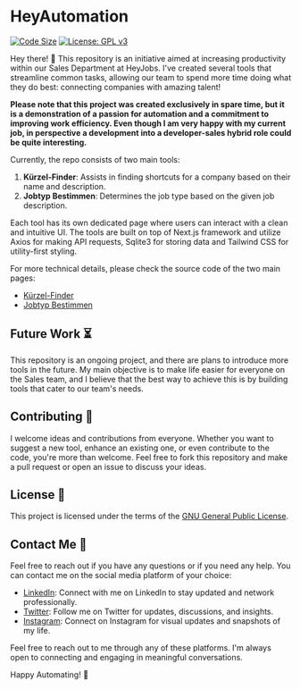 # HeyAutomation
[![Code Size](https://img.shields.io/github/languages/code-size/aliciusschroeder/hey_automation?style=flat-square)](https://github.com/aliciusschroeder/hey_automation)
[![License: GPL v3](https://img.shields.io/badge/License-GPLv3-blue.svg)](https://github.com/aliciusschroeder/hey_automation/blob/main/LICENSE)

Hey there! :wave: This repository is an initiative aimed at increasing productivity within our Sales Department at HeyJobs. I've created several tools that streamline common tasks, allowing our team to spend more time doing what they do best: connecting companies with amazing talent!

**Please note that this project was created exclusively in spare time, but it is a demonstration of a passion for automation and a commitment to improving work efficiency. Even though I am very happy with my current job, in perspective a development into a developer-sales hybrid role could be quite interesting.**

Currently, the repo consists of two main tools:

1. **Kürzel-Finder**: Assists in finding shortcuts for a company based on their name and description.
2. **Jobtyp Bestimmen**: Determines the job type based on the given job description.

Each tool has its own dedicated page where users can interact with a clean and intuitive UI. The tools are built on top of Next.js framework and utilize Axios for making API requests, Sqlite3 for storing data and Tailwind CSS for utility-first styling.

For more technical details, please check the source code of the two main pages:
- [Kürzel-Finder](./src/pages/get-category/index.tsx)
- [Jobtyp Bestimmen](./src/pages/get-job-type/index.tsx)

## Future Work :hourglass_flowing_sand:

This repository is an ongoing project, and there are plans to introduce more tools in the future. My main objective is to make life easier for everyone on the Sales team, and I believe that the best way to achieve this is by building tools that cater to our team's needs.

## Contributing :handshake:

I welcome ideas and contributions from everyone. Whether you want to suggest a new tool, enhance an existing one, or even contribute to the code, you're more than welcome. Feel free to fork this repository and make a pull request or open an issue to discuss your ideas.

## License :page_with_curl:

This project is licensed under the terms of the [GNU General Public License](./LICENSE).

## Contact Me :email:

Feel free to reach out if you have any questions or if you need any help. You can contact me on the social media platform of your choice:

- [LinkedIn](https://www.linkedin.com/in/alicius/): Connect with me on LinkedIn to stay updated and network professionally.
- [Twitter](https://twitter.com/aliciusschroder): Follow me on Twitter for updates, discussions, and insights.
- [Instagram](https://www.instagram.com/aliciusschroeder/): Connect on Instagram  for visual updates and snapshots of my life.

Feel free to reach out to me through any of these platforms. I'm always open to connecting and engaging in meaningful conversations.

Happy Automating! :rocket: